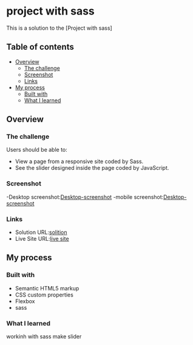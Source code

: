 # project with sass

This is a solution to the [Project with sass]

## Table of contents

- [Overview](#overview)
  - [The challenge](#the-challenge)
  - [Screenshot](#screenshot)
  - [Links](#links)
- [My process](#my-process)
  - [Built with](#built-with)
  - [What I learned](#what-i-learned)


## Overview

### The challenge

Users should be able to:

- View a page from a responsive site coded by Sass.
- See the slider designed inside the page coded by JavaScript.

### Screenshot


-Desktop screenshot:[Desktop-screenshot](image/desktop.png/)
-mobile screenshot:[Desktop-screenshot](image/desktop.png/)




### Links

- Solution URL:[solition](https://github.com/Maryametesami/social-media)
- Live Site URL:[live site](https://maryametesami.github.io/social-media/)
## My process

### Built with

- Semantic HTML5 markup
- CSS custom properties
- Flexbox
- sass



### What I learned

workinh with sass 
make slider



